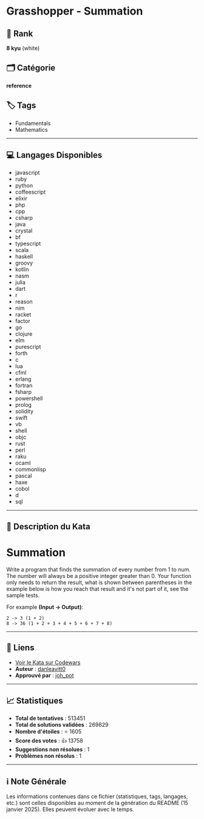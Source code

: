 # Grasshopper - Summation

## 🏅 Rank
**8 kyu** (white)

## 🗂️ Catégorie
**reference**

## 🏷️ Tags
- Fundamentals
- Mathematics

---

## 💻 Langages Disponibles
- javascript
- ruby
- python
- coffeescript
- elixir
- php
- cpp
- csharp
- java
- crystal
- bf
- typescript
- scala
- haskell
- groovy
- kotlin
- nasm
- julia
- dart
- r
- reason
- nim
- racket
- factor
- go
- clojure
- elm
- purescript
- forth
- c
- lua
- cfml
- erlang
- fortran
- fsharp
- powershell
- prolog
- solidity
- swift
- vb
- shell
- objc
- rust
- perl
- raku
- ocaml
- commonlisp
- pascal
- haxe
- cobol
- d
- sql

---

## 📜 Description du Kata

# Summation

Write a program that finds the summation of every number from 1 to num. The number will always be a positive integer greater than 0. Your function only needs to return the result, what is shown between parentheses in the example below is how you reach that result and it's not part of it, see the sample tests.

For example **(Input -> Output)**:
```
2 -> 3 (1 + 2)
8 -> 36 (1 + 2 + 3 + 4 + 5 + 6 + 7 + 8)
```

---

## 🔗 Liens
- [Voir le Kata sur Codewars](https://www.codewars.com/kata/55d24f55d7dd296eb9000030)
- **Auteur** : [danleavitt0](https://www.codewars.com/users/danleavitt0)
- **Approuvé par** : [joh_pot](https://www.codewars.com/users/joh_pot)

---

## 📈 Statistiques
- **Total de tentatives** : 513451
- **Total de solutions validées** : 269829
- **Nombre d'étoiles** : ⭐ 1605
- **Score des votes** : 👍 13758
- **Suggestions non résolues** : 1
- **Problèmes non résolus** : 1

---

## ℹ️ Note Générale
Les informations contenues dans ce fichier (statistiques, tags, langages, etc.) sont celles disponibles au moment de la génération du README (15 janvier 2025). Elles peuvent évoluer avec le temps.
